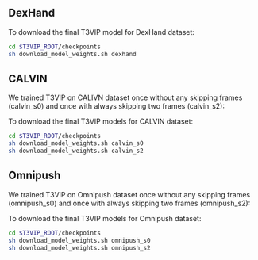 ## DexHand

To download the final T3VIP model for DexHand dataset:
```bash
cd $T3VIP_ROOT/checkpoints
sh download_model_weights.sh dexhand
```

## CALVIN
We trained T3VIP on CALIVN dataset once without any skipping frames (calvin_s0) and once with always skipping two frames (calvin_s2):

To download the final T3VIP models for CALVIN dataset:
```bash
cd $T3VIP_ROOT/checkpoints
sh download_model_weights.sh calvin_s0
sh download_model_weights.sh calvin_s2
```

## Omnipush
We trained T3VIP on Omnipush dataset once without any skipping frames (omnipush_s0) and once with always skipping two frames (omnipush_s2):

To download the final T3VIP models for Omnipush dataset:
```bash
cd $T3VIP_ROOT/checkpoints
sh download_model_weights.sh omnipush_s0
sh download_model_weights.sh omnipush_s2
```